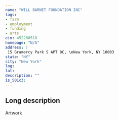 ```yaml
---
name: "WILL BARNET FOUNDATION INC"
tags:
- farm
- employment
- funding
- arts
ein: 452280518
homepage: "N/A"
address: |
 15 Gramercy Park S APT 8C, \nNew York, NY 10003
state: "NY"
city: "New York"
lng: 
lat: 
description: ""
is_501c3: 
---
```


## Long description

Artwork
